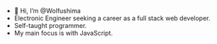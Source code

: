 - 👋 Hi, I’m @Wolfushima
- Electronic Engineer seeking a career as a full stack web developer.
- Self-taught programmer.
- My main focus is with JavaScript.

<!---
Wolfushima/Wolfushima is a ✨ special ✨ repository because its `README.md` (this file) appears on your GitHub profile.
You can click the Preview link to take a look at your changes.
--->
